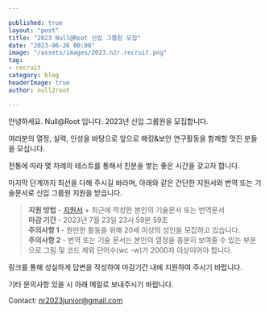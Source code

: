 ```yaml
---

published: true
layout: "post"
title: "2023 Null@Root 신입 그룹원 모집"
date: "2023-06-26 00:00"
image: "/assets/images/2023.n2r.recruit.png"
tag:
- recruit
category: blog
headerImage: true
author: null2root

---
```

안녕하세요. Null@Root 입니다. 2023년 신입 그룹원을 모집합니다.

여러분의 열정, 실력, 인성을 바탕으로 앞으로 해킹&보안 연구활동을 함께할 멋진 분들을 모십니다.

전통에 따라 몇 차례의 테스트를 통해서 친분을 쌓는 좋은 시간을 갖고자 합니다.

마지막 단계까지 최선을 다해 주시길 바라며, 아래와 같은 간단한 지원서와 번역 또는 기술문서로 신입 그룹원 지원을 받습니다.

> **지원 방법** - [지원서](https://forms.gle/K8ju7Cb9Qyh8UcbMA) + 최근에 작성한 본인의 기술문서 또는 번역문서<br>
> **마감 기간** - 2023년 7월 23일 23시 59분 59초<br>
> **주의사항 1** - 원만한 활동을 위해 20세 이상의 성인을 모집하고 있습니다.<br>
> **주의사항 2** - 번역 또는 기술 문서는 본인의 열정을 충분히 보여줄 수 있는 부분으로 그림 및 코드 제외 단어수(wc -w)가 2000자 이상이어야 합니다.<br>

링크를 통해 성실하게 답변을 작성하여 마감기간 내에 지원하여 주시기 바랍니다.

기타 문의사항 있을 시 아래 메일로 보내주시기 바랍니다.

Contact: nr2023junior@gmail.com
